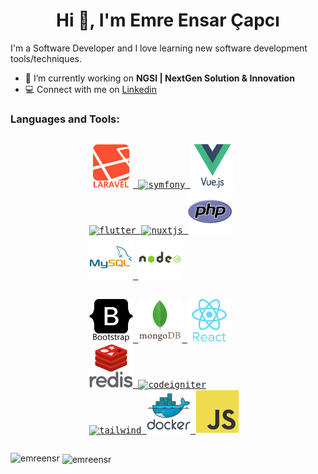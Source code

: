 <h1 align="center">Hi 👋, I'm Emre Ensar Çapcı</h1>

I'm a Software Developer and I love learning new software development tools/techniques.

- 🏢 I’m currently working on **NGSI | NextGen Solution & Innovation**
- 💻 Connect with me on  [Linkedin](https://linkedin.com/in/emre-ensar-capci)

<h3 align="left">Languages and Tools:</h3>
<div align="center">
  <div align="left" style="display: inline-block; width: 50%;">
    <p align="left">
      <kbd>
         <a href="https://laravel.com/" target="_blank" rel="noreferrer">
          <img src="https://raw.githubusercontent.com/devicons/devicon/master/icons/laravel/laravel-plain-wordmark.svg" alt="laravel" width="70" height="70"/>
        </a>
      </kbd>
      <kbd>
        <a href="https://symfony.com" target="_blank" rel="noreferrer">
          <img src="https://symfony.com/logos/symfony_black_03.svg" alt="symfony" width="70" height="70"/>
        </a>
      </kbd>
      <kbd>
         <a href="https://vuejs.org/" target="_blank" rel="noreferrer">
          <img src="https://raw.githubusercontent.com/devicons/devicon/master/icons/vuejs/vuejs-original-wordmark.svg" alt="vuejs" width="70" height="70"/>
        </a>
      </kbd>
      <kbd>
        <a href="https://flutter.dev" target="_blank" rel="noreferrer">
          <img src="https://www.vectorlogo.zone/logos/flutterio/flutterio-icon.svg" alt="flutter" width="70" height="70"/>
        </a>
      </kbd>
      <kbd>
             <a href="https://nuxtjs.org/" target="_blank" rel="noreferrer">
          <img src="https://www.vectorlogo.zone/logos/nuxtjs/nuxtjs-icon.svg" alt="nuxtjs" width="70" height="70"/>
        </a>
      </kbd>
      <kbd>
          <a href="https://www.php.net" target="_blank" rel="noreferrer">
          <img src="https://raw.githubusercontent.com/devicons/devicon/master/icons/php/php-original.svg" alt="php" width="70" height="70"/>
        </a>
      </kbd>
      <kbd>
        <a href="https://www.mysql.com/" target="_blank" rel="noreferrer">
          <img src="https://raw.githubusercontent.com/devicons/devicon/master/icons/mysql/mysql-original-wordmark.svg" alt="mysql" width="70" height="70"/>
        </a>
      </kbd>
      <kbd>
        <a href="https://nodejs.org" target="_blank" rel="noreferrer">
          <img src="https://raw.githubusercontent.com/devicons/devicon/master/icons/nodejs/nodejs-original-wordmark.svg" alt="nodejs" width="70" height="70"/>
        </a>
      </kbd>
    </p>
  </div>
  <div align="left" style="display: inline-block; width: 50%;">
    <p align="left">
      <kbd>
        <a href="https://getbootstrap.com" target="_blank" rel="noreferrer">
          <img src="https://raw.githubusercontent.com/devicons/devicon/master/icons/bootstrap/bootstrap-plain-wordmark.svg" alt="bootstrap" width="70" height="70"/>
        </a>
      </kbd>
      <kbd>
         <a href="https://www.mongodb.com/" target="_blank" rel="noreferrer">
          <img src="https://raw.githubusercontent.com/devicons/devicon/master/icons/mongodb/mongodb-original-wordmark.svg" alt="mongodb" width="70" height="70"/>
        </a>
      </kbd>
      <kbd>
        <a href="https://reactjs.org/" target="_blank" rel="noreferrer">
          <img src="https://raw.githubusercontent.com/devicons/devicon/master/icons/react/react-original-wordmark.svg" alt="react" width="70" height="70"/>
        </a>
      </kbd>
      <kbd>
        <a href="https://redis.io" target="_blank" rel="noreferrer">
          <img src="https://raw.githubusercontent.com/devicons/devicon/master/icons/redis/redis-original-wordmark.svg" alt="redis" width="70" height="70"/>
        </a>
      </kbd>
      <kbd>
        <a href="https://codeigniter.com" target="_blank" rel="noreferrer">
          <img src="https://cdn.worldvectorlogo.com/logos/codeigniter.svg" alt="codeigniter" width="70" height="70"/>
        </a>
      </kbd>
      <kbd>
        <a href="https://tailwindcss.com/" target="_blank" rel="noreferrer">
          <img src="https://www.vectorlogo.zone/logos/tailwindcss/tailwindcss-icon.svg" alt="tailwind" width="70" height="70"/>
        </a>
      </kbd>
      <kbd>
       <a href="https://www.docker.com/" target="_blank" rel="noreferrer">
          <img src="https://raw.githubusercontent.com/devicons/devicon/master/icons/docker/docker-original-wordmark.svg" alt="docker" width="70" height="70"/>
        </a>
      </kbd>
        <kbd>
       <a href="https://developer.mozilla.org/en-US/docs/Web/JavaScript" target="_blank" rel="noreferrer"> 
         <img src="https://raw.githubusercontent.com/devicons/devicon/master/icons/javascript/javascript-original.svg" alt="javascript" width="70" height="70"/> 
       </a>
      </kbd>
    </p>
  </div>
</div>



<p><img align="left" src="https://github-readme-stats.vercel.app/api/top-langs?username=emreensr&show_icons=true&locale=en&layout=compact" alt="emreensr" /></p>

<p>&nbsp;<img align="center" src="https://github-readme-stats.vercel.app/api?username=emreensr&show_icons=true&locale=en" alt="emreensr" /></p>
